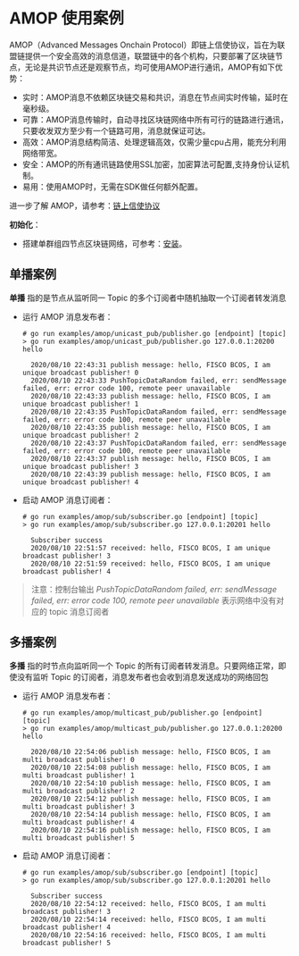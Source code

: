 # AMOP 使用案例

AMOP（Advanced Messages Onchain Protocol）即链上信使协议，旨在为联盟链提供一个安全高效的消息信道，联盟链中的各个机构，只要部署了区块链节点，无论是共识节点还是观察节点，均可使用AMOP进行通讯，AMOP有如下优势：

-   实时：AMOP消息不依赖区块链交易和共识，消息在节点间实时传输，延时在毫秒级。
-   可靠：AMOP消息传输时，自动寻找区块链网络中所有可行的链路进行通讯，只要收发双方至少有一个链路可用，消息就保证可达。
-   高效：AMOP消息结构简洁、处理逻辑高效，仅需少量cpu占用，能充分利用网络带宽。
-   安全：AMOP的所有通讯链路使用SSL加密，加密算法可配置,支持身份认证机制。
-   易用：使用AMOP时，无需在SDK做任何额外配置。

进一步了解 AMOP，请参考：[链上信使协议](https://fisco-bcos-documentation.readthedocs.io/zh_CN/latest/docs/manual/amop_protocol.html)

**初始化**：

-   搭建单群组四节点区块链网络，可参考：[安装](https://fisco-bcos-documentation.readthedocs.io/zh_CN/latest/docs/installation.html)。

## 单播案例

**单播** 指的是节点从监听同一 Topic 的多个订阅者中随机抽取一个订阅者转发消息

-   运行 AMOP 消息发布者：

    ```shell
    # go run examples/amop/unicast_pub/publisher.go [endpoint] [topic]
    > go run examples/amop/unicast_pub/publisher.go 127.0.0.1:20200 hello
    
      2020/08/10 22:43:31 publish message: hello, FISCO BCOS, I am unique broadcast publisher! 0 
      2020/08/10 22:43:33 PushTopicDataRandom failed, err: sendMessage failed, err: error code 100, remote peer unavailable
      2020/08/10 22:43:33 publish message: hello, FISCO BCOS, I am unique broadcast publisher! 1 
      2020/08/10 22:43:35 PushTopicDataRandom failed, err: sendMessage failed, err: error code 100, remote peer unavailable
      2020/08/10 22:43:35 publish message: hello, FISCO BCOS, I am unique broadcast publisher! 2 
      2020/08/10 22:43:37 PushTopicDataRandom failed, err: sendMessage failed, err: error code 100, remote peer unavailable
      2020/08/10 22:43:37 publish message: hello, FISCO BCOS, I am unique broadcast publisher! 3 
      2020/08/10 22:43:39 publish message: hello, FISCO BCOS, I am unique broadcast publisher! 4
    ```

-   启动 AMOP 消息订阅者：

    ```shell
    # go run examples/amop/sub/subscriber.go [endpoint] [topic]
    > go run examples/amop/sub/subscriber.go 127.0.0.1:20201 hello
      
      Subscriber success
      2020/08/10 22:51:57 received: hello, FISCO BCOS, I am unique broadcast publisher! 3
      2020/08/10 22:51:59 received: hello, FISCO BCOS, I am unique broadcast publisher! 4
    ```

> 注意：控制台输出 *PushTopicDataRandom failed, err: sendMessage failed, err: error code 100, remote peer unavailable* 表示网络中没有对应的 topic 消息订阅者

## 多播案例

**多播** 指的时节点向监听同一个 Topic 的所有订阅者转发消息。只要网络正常，即使没有监听 Topic 的订阅者，消息发布者也会收到消息发送成功的网络回包

-   运行 AMOP 消息发布者：

    ```shell
    # go run examples/amop/multicast_pub/publisher.go [endpoint] [topic]
    > go run examples/amop/multicast_pub/publisher.go 127.0.0.1:20200 hello
    
      2020/08/10 22:54:06 publish message: hello, FISCO BCOS, I am multi broadcast publisher! 0 
      2020/08/10 22:54:08 publish message: hello, FISCO BCOS, I am multi broadcast publisher! 1 
      2020/08/10 22:54:10 publish message: hello, FISCO BCOS, I am multi broadcast publisher! 2 
      2020/08/10 22:54:12 publish message: hello, FISCO BCOS, I am multi broadcast publisher! 3 
      2020/08/10 22:54:14 publish message: hello, FISCO BCOS, I am multi broadcast publisher! 4 
      2020/08/10 22:54:16 publish message: hello, FISCO BCOS, I am multi broadcast publisher! 5
    ```

-   启动 AMOP 消息订阅者：

    ```shell
    # go run examples/amop/sub/subscriber.go [endpoint] [topic]
    > go run examples/amop/sub/subscriber.go 127.0.0.1:20201 hello
    
      Subscriber success
      2020/08/10 22:54:12 received: hello, FISCO BCOS, I am multi broadcast publisher! 3
      2020/08/10 22:54:14 received: hello, FISCO BCOS, I am multi broadcast publisher! 4
      2020/08/10 22:54:16 received: hello, FISCO BCOS, I am multi broadcast publisher! 5
    ```
